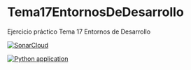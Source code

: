 # Tema17EntornosDeDesarrollo
Ejercicio práctico Tema 17 Entornos de Desarrollo

[![SonarCloud](https://sonarcloud.io/images/project_badges/sonarcloud-white.svg)](https://sonarcloud.io/summary/new_code?id=JAlvarez2301_PruebaDTD)

[![Python application](https://github.com/JAlvarez2301/Tema17EntornosDeDesarrollo/actions/workflows/python-app.yml/badge.svg)](https://github.com/JAlvarez2301/Tema17EntornosDeDesarrollo/actions/workflows/python-app.yml)

